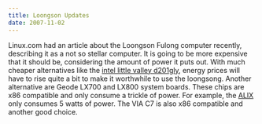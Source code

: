 ```yaml
---
title: Loongson Updates
date: 2007-11-02
---
```

Linux.com had an article about the Loongson Fulong computer recently, describing it as a not so stellar computer. It is going to be more expensive that it should be, considering the amount of power it puts out. With much cheaper alternatives like the <a href="http://www.docunext.com/blog/2007/06/25/intel-little-valley-photos/">intel little valley d201gly</a>, energy prices will have to rise quite a bit to make it worthwhile to use the loongsong. Another alternative are Geode LX700 and LX800 system boards. These chips are x86 compatible and only consume a trickle of power. For example, the <a href="http://www.docunext.com/blog/2007/07/26/alix/">ALIX</a> only consumes 5 watts of power. The VIA C7 is also x86 compatible and another good choice.


